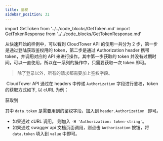 ```yaml
---
title: 鉴权
sidebar_position: 31
---
```

import GetToken from '../../code_blocks/GetToken.md'
import GetTokenResponse from '../../code_blocks/GetTokenResponse.md'

从快速开始的样例中，可以看到 CloudTower API 的使用一共分为 2 步，第一步是通过登陆获取鉴权用的 token，第二步是通过 Authorization header 携带 token，并调用对应的 API 来进行操作。其中第一步获取的 token 并没有过期时间，可以一直使用，所以在一系列的操作中，只需要获取一次 token 即可。

> 除了登录以外，所有的请求都需要加上鉴权字段。

​
CloudTower API 通过在 headers 中传递 `Authorization` 字段进行鉴权，token 的获取方式如下, 以 cURL 为例：

<GetToken />

获取到

<GetTokenResponse />

其中  `data.token` 是需要用到的鉴权字段，加入到 `header.Authorization ` 即可。
* 如果通过 cURL 调用， 则加入 `-H 'Authorization: token-string'`。
* 如果通过 swagger api 文档页面调用，则点击 `Authorization` 按钮，将`data.token` 填入到 `value` 中即可。